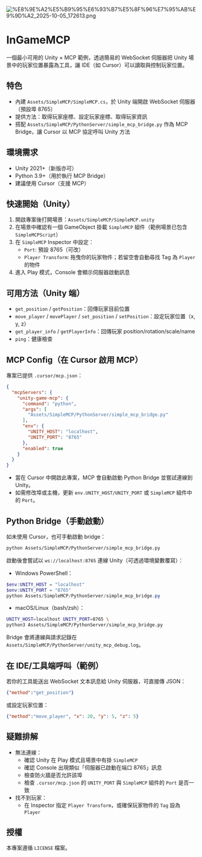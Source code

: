 ![%E8%9E%A2%E5%B9%95%E6%93%B7%E5%8F%96%E7%95%AB%E9%9D%A2_2025-10-05_172613.png](https://storage.googleapis.com/dashboard-51ba6.appspot.com/0187f40317b38859b4e48fa43bc74ce8.png?GoogleAccessId=firebase-adminsdk-jd298%40dashboard-51ba6.iam.gserviceaccount.com&Expires=16725225600&Signature=QMhLhj4n0ssrNMD%2FmmrXJXx9AuB00W5NwiY5EWU4gp7g2MM%2BTVJkw0ZXhHpyQcl5uzH6paMCJF%2FpwhAj2N8g6w5GtMqQobf%2BFfizPd3ugzSZaPE4nx%2BDj60YGJXXXZKfdZEr72i4%2F%2BZiCvEoZZcL0SB62pBsuBuI81nn9U95frysze9fCbRY6t4zFvX%2BnrzwTUzhV8QMlHiR2wLKs7%2BWCPzJE2fHLWGN72PsbV05XNI7nezEtYiDCGyt%2BDrrYQWVfNw%2FoQpPu%2F2oToLn7s0kv7Y3JnEy52xwRQbC1Jn%2BmioZJIyGWkr6Cg5BHWrjY%2BekMR7ZKEEAqnHaM9lAEFr5rg%3D%3D)


# InGameMCP

一個最小可用的 Unity × MCP 範例，透過簡易的 WebSocket 伺服器把 Unity 場景中的玩家位置暴露為工具，讓 IDE（如 Cursor）可以讀取與控制玩家位置。

## 特色
- 內建 `Assets/SimpleMCP/SimpleMCP.cs`，於 Unity 端開啟 WebSocket 伺服器（預設埠 8765）
- 提供方法：取得玩家座標、設定玩家座標、取得玩家資訊
- 搭配 `Assets/SimpleMCP/PythonServer/simple_mcp_bridge.py` 作為 MCP Bridge，讓 Cursor 以 MCP 協定呼叫 Unity 方法

## 環境需求
- Unity 2021+（新版亦可）
- Python 3.9+（用於執行 MCP Bridge）
- 建議使用 Cursor（支援 MCP）

## 快速開始（Unity）
1. 開啟專案後打開場景：`Assets/SimpleMCP/SimpleMCP.unity`
2. 在場景中確認有一個 GameObject 掛載 `SimpleMCP` 組件（範例場景已包含 `SimpleMCPScript`）
3. 在 `SimpleMCP` Inspector 中設定：
   - `Port`: 預設 8765（可改）
   - `Player Transform`: 拖曳你的玩家物件；若留空會自動尋找 Tag 為 `Player` 的物件
4. 進入 Play 模式，Console 會顯示伺服器啟動訊息

## 可用方法（Unity 端）
- `get_position` / `getPosition`：回傳玩家目前位置
- `move_player` / `movePlayer` / `set_position` / `setPosition`：設定玩家位置（x, y, z）
- `get_player_info` / `getPlayerInfo`：回傳玩家 position/rotation/scale/name
- `ping`：健康檢查

## MCP Config（在 Cursor 啟用 MCP）
專案已提供 `.cursor/mcp.json`：

```json
{
  "mcpServers": {
    "unity-game-mcp": {
      "command": "python",
      "args": [
        "Assets/SimpleMCP/PythonServer/simple_mcp_bridge.py"
      ],
      "env": {
        "UNITY_HOST": "localhost",
        "UNITY_PORT": "8765"
      },
      "enabled": true
    }
  }
}
```

- 當在 Cursor 中開啟此專案，MCP 會自動啟動 Python Bridge 並嘗試連線到 Unity。
- 如需修改埠或主機，更新 `env.UNITY_HOST/UNITY_PORT` 或 `SimpleMCP` 組件中的 `Port`。

## Python Bridge（手動啟動）
如未使用 Cursor，也可手動啟動 bridge：

```bash
python Assets/SimpleMCP/PythonServer/simple_mcp_bridge.py
```

啟動後會嘗試以 `ws://localhost:8765` 連線 Unity（可透過環境變數覆寫）：

- Windows PowerShell：
```powershell
$env:UNITY_HOST = "localhost"
$env:UNITY_PORT = "8765"
python Assets/SimpleMCP/PythonServer/simple_mcp_bridge.py
```

- macOS/Linux（bash/zsh）：
```bash
UNITY_HOST=localhost UNITY_PORT=8765 \
python3 Assets/SimpleMCP/PythonServer/simple_mcp_bridge.py
```

Bridge 會將連線與請求記錄在 `Assets/SimpleMCP/PythonServer/unity_mcp_debug.log`。

## 在 IDE/工具端呼叫（範例）
若你的工具能送出 WebSocket 文本訊息給 Unity 伺服器，可直接傳 JSON：

```json
{"method":"get_position"}
```

或設定玩家位置：

```json
{"method":"move_player", "x": 20, "y": 5, "z": 5}
```

## 疑難排解
- 無法連線：
  - 確認 Unity 在 Play 模式且場景中有掛 `SimpleMCP`
  - 確認 Console 出現類似「伺服器已啟動在端口 8765」訊息
  - 檢查防火牆是否允許該埠
  - 檢查 `.cursor/mcp.json` 的 `UNITY_PORT` 與 `SimpleMCP` 組件的 `Port` 是否一致
- 找不到玩家：
  - 在 Inspector 指定 `Player Transform`，或確保玩家物件的 `Tag` 設為 `Player`

## 授權
本專案遵循 `LICENSE` 檔案。
